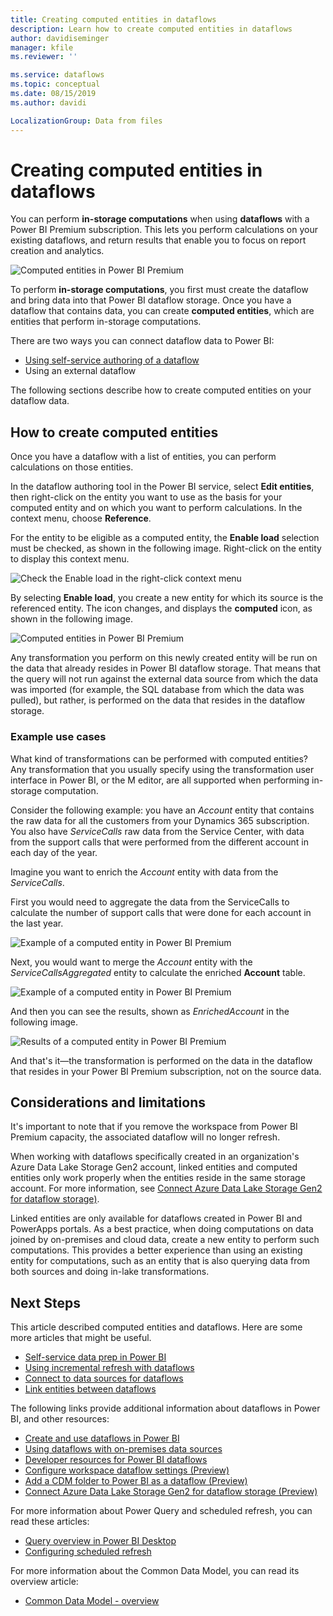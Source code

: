 ```yaml
---
title: Creating computed entities in dataflows
description: Learn how to create computed entities in dataflows
author: davidiseminger
manager: kfile
ms.reviewer: ''

ms.service: dataflows
ms.topic: conceptual
ms.date: 08/15/2019
ms.author: davidi

LocalizationGroup: Data from files
---
```

# Creating computed entities in dataflows

You can perform **in-storage computations** when using **dataflows** with a Power BI Premium subscription. This lets you perform calculations on your existing dataflows, and return results that enable you to focus on report creation and analytics. 

![Computed entities in Power BI Premium](media/dataflows-computed-entities/computed-entities-premium-00.png)

To perform **in-storage computations**, you first must create the dataflow and bring data into that Power BI dataflow storage. Once you have a dataflow that contains data, you can create **computed entities**, which are entities that perform in-storage computations. 

There are two ways you can connect dataflow data to Power BI:

* [Using self-service authoring of a dataflow](https://docs.microsoft.com/power-bi/service-dataflows-create-use)
* Using an external dataflow

The following sections describe how to create computed entities on your dataflow data.

## How to create computed entities 

Once you have a dataflow with a list of entities, you can perform calculations on those entities.

In the dataflow authoring tool in the Power BI service, select **Edit entities**, then right-click on the entity you want to use as the basis for your computed entity and on which you want to perform calculations. In the context menu, choose **Reference**.

For the entity to be eligible as a computed entity, the **Enable load** selection must be checked, as shown in the following image. Right-click on the entity to display this context menu.

![Check the Enable load in the right-click context menu](media/dataflows-computed-entities/computed-entities-premium-01.png)

By selecting **Enable load**, you create a new entity for which its source is the referenced entity. The icon changes, and displays the **computed** icon, as shown in the following image.

![Computed entities in Power BI Premium](media/dataflows-computed-entities/computed-entities-premium-00.png)

Any transformation you perform on this newly created entity will be run on the data that already resides in Power BI dataflow storage. That means that the query will not run against the external data source from which the data was imported (for example, the SQL database from which the data was pulled), but rather, is performed on the data that resides in the dataflow storage.

### Example use cases
What kind of transformations can be performed with computed entities? Any transformation that you usually specify using the transformation user interface in Power BI, or the M editor, are all supported when performing in-storage computation. 

Consider the following example: you have an *Account* entity that contains the raw data for all the customers from your Dynamics 365 subscription. You also have *ServiceCalls* raw data from the Service Center, with data from the support calls that were performed from the different account in each day of the year.

Imagine you want to enrich the *Account* entity with data from the *ServiceCalls*. 

First you would need to aggregate the data from the ServiceCalls to calculate the number of support calls that were done for each account in the last year. 

![Example of a computed entity in Power BI Premium](media/dataflows-computed-entities/computed-entities-premium-02.png)

Next, you would want to merge the *Account* entity with the *ServiceCallsAggregated* entity to calculate the enriched **Account** table.

![Example of a computed entity in Power BI Premium](media/dataflows-computed-entities/computed-entities-premium-03.png)

And then you can see the results, shown as *EnrichedAccount* in the following image.

![Results of a computed entity in Power BI Premium](media/dataflows-computed-entities/computed-entities-premium-04.png)

And that's it&mdash;the transformation is performed on the data in the dataflow that resides in your Power BI Premium subscription, not on the source data.

## Considerations and limitations

It's important to note that if you remove the workspace from Power BI Premium capacity, the associated dataflow will no longer refresh. 

When working with dataflows specifically created in an organization's Azure Data Lake Storage Gen2 account, linked entities and computed entities only work properly when the entities reside in the same storage account. For more information, see [Connect Azure Data Lake Storage Gen2 for dataflow storage)](https://docs.microsoft.com/power-bi/service-dataflows-connect-azure-data-lake-storage-gen2).

Linked entities are only available for dataflows created in Power BI and PowerApps portals. As a best practice, when doing computations on data joined by on-premises and cloud data, create a new entity to perform such computations. This provides a better experience than using an existing entity for computations, such as an entity that is also querying data from both sources and doing in-lake transformations.

## Next Steps

This article described computed entities and dataflows. Here are some more articles that might be useful.

* [Self-service data prep in Power BI](dataflows-integration-overview.md)
* [Using incremental refresh with dataflows](dataflows-incremental-refresh.md)
* [Connect to data sources for dataflows](dataflows-data-sources.md)
* [Link entities between dataflows](dataflows-linked-entities.md)

The following links provide additional information about dataflows in Power BI, and other resources: 
* [Create and use dataflows in Power BI](https://docs.microsoft.com/power-bi/service-dataflows-create-use)
* [Using dataflows with on-premises data sources](https://docs.microsoft.com/power-bi/service-dataflows-on-premises-gateways)
* [Developer resources for Power BI dataflows](https://docs.microsoft.com/power-bi/service-dataflows-developer-resources)
* [Configure workspace dataflow settings (Preview)](https://docs.microsoft.com/power-bi/service-dataflows-configure-workspace-storage-settings)
* [Add a CDM folder to Power BI as a dataflow (Preview)](https://docs.microsoft.com/power-bi/service-dataflows-add-cdm-folder)
* [Connect Azure Data Lake Storage Gen2 for dataflow storage (Preview)](https://docs.microsoft.com/power-bi/service-dataflows-connect-azure-data-lake-storage-gen2)

For more information about Power Query and scheduled refresh, you can read these articles:
* [Query overview in Power BI Desktop](https://docs.microsoft.com/power-bi/desktop-query-overview)
* [Configuring scheduled refresh](https://docs.microsoft.com/power-bi/refresh-scheduled-refresh)

For more information about the Common Data Model, you can read its overview article:
* [Common Data Model - overview ](https://docs.microsoft.com/powerapps/common-data-model/overview)

